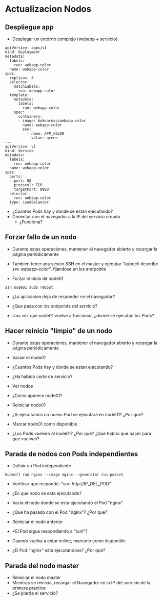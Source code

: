 # Actualizacion Nodos

## Despliegue app

  * Desplegar un entorno complejo (webapp + servicio)

```
apiVersion: apps/v1
kind: Deployment
metadata:
  labels:
    run: webapp-color
  name: webapp-color
spec:
  replicas: 4
  selector:
    matchLabels:
      run: webapp-color
  template:
    metadata:
      labels:
        run: webapp-color
    spec:
      containers:
      - image: kukoarmas/webapp-color
        name: webapp-color
        env:
          - name: APP_COLOR
            value: green
---
apiVersion: v1
kind: Service
metadata:
  labels:
    run: webapp-color
  name: webapp-color
spec:
  ports:
  - port: 80
    protocol: TCP
    targetPort: 8080
  selector:
    run: webapp-color
  type: LoadBalancer
```

  * ¿Cuantos Pods hay y donde se estan ejecutando?
  * Conectar con el navegador a la IP del servicio creado
    * ¿Funciona?

## Forzar fallo de un nodo

  * Durante estas operaciones, mantener el navegador abierto y recargar la página periódicamente
  * Tambien tener una sesion SSH en el master y ejecutar "kubectl describe svc webapp-color", fijandose en los endpoints

  * Forzar reinicio de node01

```
ssh node01 sudo reboot
```

  * ¿La aplicacion deja de responder en el navegador?
  * ¿Que pasa con los endpoints del servicio?

  * Una vez que node01 vuelve a funcionar, ¿donde se ejecutan los Pods?

## Hacer reinicio "limpio" de un nodo

  * Durante estas operaciones, mantener el navegador abierto y recargar la página periódicamente

  * Vaciar el nodo01

  * ¿Cuantos Pods hay y donde se estan ejecutando?
  * ¿Ha habido corte de servicio?

  * Ver nodos

  * ¿Como aparece node01?

  * Reiniciar nodo01

  * ¿Si ejecutamos un nuevo Pod se ejecutará en node01? ¿Por qué?

  * Marcar nodo01 como disponible

  * ¿Los Pods vuelven al node01? ¿Por qué? ¿Que habría que hacer para que vuelvan?

## Parada de nodos con Pods independientes

  * Definir un Pod independiente

```
kubectl run nginx --image nginx --generator run-pod/v1
```

  * Verificar que responde: "curl http://IP_DEL_POD"

  * ¿En que nodo se esta ejecutando?
  * Vacia el nodo donde se esta ejecutando el Pod "nginx"
  * ¿Que ha pasado con el Pod "nginx"? ¿Por que?
  * Reiniciar el nodo anterior
  * *El Pod sigue respondiendo a "curl"?
  * Cuando vuelva a estar online, marcarlo como disponible
  * ¿El Pod "nginx" esta ejecutandose? ¿Por qué?

## Parada del nodo master

  * Reiniciar el nodo master
  * Mientras se reinicia, recargar el Navegador en la IP del servicio de la primera practica
  * ¿Se pierde el servicio?

